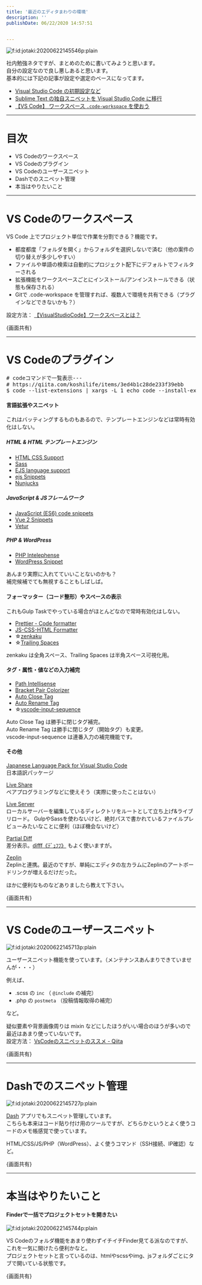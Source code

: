 ```yaml
---
title: '最近のエディタまわりの環境'
description: ''
publishDate: 06/22/2020 14:57:51


---
```

<p><span itemscope itemtype="http://schema.org/Photograph"><img src="/images/hatena/20200622145546.png" alt="f:id:jotaki:20200622145546p:plain" title="f:id:jotaki:20200622145546p:plain" class="hatena-fotolife" itemprop="image"></span></p>

<p>社内勉強ネタですが、まとめのために書いてみようと思います。<br />
自分の設定なので良し悪しあると思います。<br />
基本的には下記の記事が設定や選定のベースになってます。</p>

<ul>
<li><a href="https://jtk.hatenablog.com/entry/2018/12/07/000000">Visual Studio Code の初期設定など</a></li>
<li><a href="https://jtk.hatenablog.com/entry/2018/12/31/001124">Sublime Text の独自スニペットを Visual Studio Code に移行</a></li>
<li><a href="https://jtk.hatenablog.com/entry/2019/04/26/203000_2">【VS Code】 ワークスペース <code>.code-workspace</code> を使おう</a></li>
</ul>


<hr />

<h1>目次</h1>

<ul>
<li>VS Codeのワークスペース</li>
<li>VS Codeのプラグイン</li>
<li>VS Codeのユーザースニペット</li>
<li>Dashでのスニペット管理</li>
<li>本当はやりたいこと</li>
</ul>


<hr />

<h1>VS Codeのワークスペース</h1>

<p>VS Code 上でプロジェクト単位で作業を分割できる？機能です。</p>

<ul>
<li>都度都度「フォルダを開く」からフォルダを選択しないで済む（他の案件の切り替えが多少しやすい）</li>
<li>ファイルや単語の検索は自動的にプロジェクト配下にデフォルトでフィルターされる</li>
<li>拡張機能をワークスペースごとにインストール/アンインストールできる（状態も保存される）</li>
<li>Gitで .code-workspace を管理すれば、複数人で環境を共有できる（プラグインなどできないかも？）</li>
</ul>


<p>設定方法： <a href="https://kukka.me/vsc-workspace/">【VisualStudioCode】ワークスペースとは？</a></p>

<p>{画面共有}</p>

<hr />

<h1>VS Codeのプラグイン</h1>

<pre class="code bash---" data-lang="bash---" data-unlink># codeコマンドで一覧表示---
# https://qiita.com/koshilife/items/3ed4b1c28de233f39ebb
$ code --list-extensions | xargs -L 1 echo code --install-extension</pre>


<h4>言語拡張やスニペット</h4>

<p>これはバッティングするものもあるので、テンプレートエンジンなどは常時有効化はしない。</p>

<h5>HTML &amp; HTML テンプレートエンジン</h5>

<ul>
<li><a href="https://marketplace.visualstudio.com/items?itemName=ecmel.vscode-html-css">HTML CSS Support</a></li>
<li><a href="https://marketplace.visualstudio.com/items?itemName=Syler.sass-indented">Sass</a></li>
<li><a href="https://marketplace.visualstudio.com/items?itemName=DigitalBrainstem.javascript-ejs-support">EJS language support</a></li>
<li><a href="https://marketplace.visualstudio.com/items?itemName=TaodongWu.ejs-snippets">ejs Snippets</a></li>
<li><a href="https://marketplace.visualstudio.com/items?itemName=ronnidc.nunjucks">Nunjucks</a></li>
</ul>


<h5>JavaScript &amp; JSフレームワーク</h5>

<ul>
<li><a href="https://marketplace.visualstudio.com/items?itemName=xabikos.JavaScriptSnippets">JavaScript (ES6) code snippets</a></li>
<li><a href="https://marketplace.visualstudio.com/items?itemName=hollowtree.vue-snippets">Vue 2 Snippets</a></li>
<li><a href="https://marketplace.visualstudio.com/items?itemName=octref.vetur">Vetur</a></li>
</ul>


<h5>PHP &amp; WordPress</h5>

<ul>
<li><a href="https://marketplace.visualstudio.com/items?itemName=bmewburn.vscode-intelephense-client">PHP Intelephense</a></li>
<li><a href="https://marketplace.visualstudio.com/items?itemName=tungvn.wordpress-snippet">WordPress Snippet</a></li>
</ul>


<p>あんまり実際に入れてていいことないのかも？<br />
補完候補でても無視することもしばしば。</p>

<h4>フォーマッター（コード整形）やスペースの表示</h4>

<p>これもGulp Taskでやっている場合がほとんどなので常時有効化はしない。</p>

<ul>
<li><a href="https://marketplace.visualstudio.com/items?itemName=esbenp.prettier-vscode">Prettier - Code formatter</a></li>
<li><a href="https://marketplace.visualstudio.com/items?itemName=lonefy.vscode-JS-CSS-HTML-formatter">JS-CSS-HTML Formatter</a></li>
<li>☆<a href="https://marketplace.visualstudio.com/items?itemName=mosapride.zenkaku">zenkaku</a></li>
<li>☆<a href="https://marketplace.visualstudio.com/items?itemName=shardulm94.trailing-spaces">Trailing Spaces</a></li>
</ul>


<p>zenkaku は全角スペース、Trailing Spaces は半角スペース可視化用。</p>

<h4>タグ・属性・値などの入力補完</h4>

<ul>
<li><a href="https://marketplace.visualstudio.com/items?itemName=christian-kohler.path-intellisense">Path Intellisense</a></li>
<li><a href="https://marketplace.visualstudio.com/items?itemName=CoenraadS.bracket-pair-colorizer">Bracket Pair Colorizer</a></li>
<li><a href="https://marketplace.visualstudio.com/items?itemName=formulahendry.auto-close-tag">Auto Close Tag</a></li>
<li><a href="https://marketplace.visualstudio.com/items?itemName=formulahendry.auto-rename-tag">Auto Rename Tag</a></li>
<li>☆<a href="https://marketplace.visualstudio.com/items?itemName=tomoki1207.vscode-input-sequence">vscode-input-sequence</a></li>
</ul>


<p>Auto Close Tag は勝手に閉じタグ補完。<br />
Auto Rename Tag は勝手に閉じタグ（開始タグ）も変更。<br />
vscode-input-sequence は連番入力の補完機能です。</p>

<h4>その他</h4>

<p><a href="https://marketplace.visualstudio.com/items?itemName=MS-CEINTL.vscode-language-pack-ja">Japanese Language Pack for Visual Studio Code</a><br />
日本語訳パッケージ</p>

<p><a href="https://marketplace.visualstudio.com/items?itemName=MS-vsliveshare.vsliveshare">Live Share</a><br />
ペアプログラミングなどに使えそう（実際に使ったことはない）</p>

<p><a href="https://marketplace.visualstudio.com/items?itemName=ritwickdey.LiveServer">Live Server</a><br />
ローカルサーバーを編集しているディレクトリをルートとして立ち上げ&amp;ライブリロード。
GulpやSassを使わないけど、絶対パスで書かれているファイルプレビューみたいなことに便利（ほぼ機会ないけど）</p>

<p><a href="https://marketplace.visualstudio.com/items?itemName=ryu1kn.partial-diff">Partial Diff</a><br />
差分表示。<a href="https://difff.jp/">difff《ﾃﾞｭﾌﾌ》</a> もよく使いますが。</p>

<p><a href="https://marketplace.visualstudio.com/items?itemName=zeplin.zeplin">Zeplin</a><br />
Zeplinと連携。最近のですが、単純にエディタの左カラムにZeplinのアートボードリンクが増えるだけだった。</p>

<p>ほかに便利なものなどありましたら教えて下さい。</p>

<p>{画面共有}</p>

<hr />

<h1>VS Codeのユーザースニペット</h1>

<p><span itemscope itemtype="http://schema.org/Photograph"><img src="/images/hatena/20200622145713.png" alt="f:id:jotaki:20200622145713p:plain" title="f:id:jotaki:20200622145713p:plain" class="hatena-fotolife" itemprop="image"></span></p>

<p>ユーザースニペット機能を使っています。（メンテナンスあんまりできていませんが・・・）</p>

<p>例えば、</p>

<ul>
<li>.scss の <code>inc</code> （ <code>@include</code> の補完）</li>
<li>.php の <code>postmeta</code> （投稿情報取得の補完）</li>
</ul>


<p>など。</p>

<p>疑似要素や背景画像周りは mixin などにしたほうがいい場合のほうが多いので最近はあまり使っていないです。<br />
設定方法： <a href="https://qiita.com/xx2xyyy/items/fd333368db548167f15a">VsCodeのスニペットのススメ - Qiita</a></p>

<p>{画面共有}</p>

<hr />

<h1>Dashでのスニペット管理</h1>

<p><span itemscope itemtype="http://schema.org/Photograph"><img src="/images/hatena/20200622145727.png" alt="f:id:jotaki:20200622145727p:plain" title="f:id:jotaki:20200622145727p:plain" class="hatena-fotolife" itemprop="image"></span></p>

<p><a href="https://kapeli.com/dash">Dash</a> アプリでもスニペット管理しています。<br />
こちらも本来はコード貼り付け用のツールですが、どちらかというとよく使うコードのメモ帳感覚で使っています。</p>

<p>HTML/CSS/JS/PHP（WordPress）、よく使うコマンド（SSH接続、IP確認）など。</p>

<p>{画面共有}</p>

<hr />

<h1>本当はやりたいこと</h1>

<h4>Finderで一括でプロジェクトセットを開きたい</h4>

<p><span itemscope itemtype="http://schema.org/Photograph"><img src="/images/hatena/20200622145744.png" alt="f:id:jotaki:20200622145744p:plain" title="f:id:jotaki:20200622145744p:plain" class="hatena-fotolife" itemprop="image"></span></p>

<p>VS Codeのフォルダ機能をあまり使わずイチイチFinder見てる派なのですが、これを一気に開けたら便利かなと。<br />
プロジェクトセットと言っているのは、htmlやscssやimg、jsフォルダごとにタブで開いている状態です。</p>

<p>{画面共有}</p>

